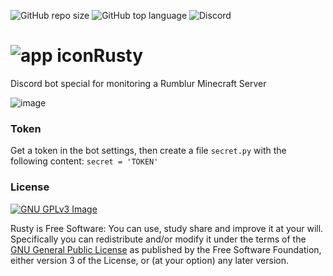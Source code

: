 ![GitHub repo size](https://img.shields.io/github/repo-size/Rumblur/rusty) ![GitHub top language](https://img.shields.io/github/languages/top/Rumblur/rusty) ![Discord](https://img.shields.io/discord/741253654064922714)

# ![app icon](https://rumblur.space/images/rusty.png)Rusty
Discord bot special for monitoring a Rumblur Minecraft Server

![image](https://user-images.githubusercontent.com/61558546/127241259-eb5ae564-9b3a-4b65-9ecd-1da61a6e1d38.png)

### Token
Get a token in the bot settings, then create a file `secret.py` with the following content:
`secret = 'TOKEN'`

### License
[![GNU GPLv3 Image](https://www.gnu.org/graphics/gplv3-127x51.png)](http://www.gnu.org/licenses/gpl-3.0.en.html)  

Rusty is Free Software: You can use, study share and improve it at your
will. Specifically you can redistribute and/or modify it under the terms of the
[GNU General Public License](https://www.gnu.org/licenses/gpl.html) as
published by the Free Software Foundation, either version 3 of the License, or
(at your option) any later version.

